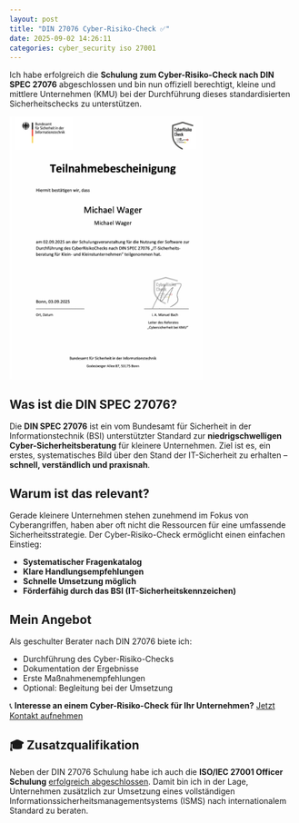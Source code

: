```yaml
---
layout: post
title: "DIN 27076 Cyber-Risiko-Check ✅"
date: 2025-09-02 14:26:11
categories: cyber_security iso 27001
---
```


Ich habe erfolgreich die **Schulung zum Cyber-Risiko-Check nach DIN SPEC 27076** abgeschlossen und bin nun offiziell berechtigt, kleine und mittlere Unternehmen (KMU) bei der Durchführung dieses standardisierten Sicherheitschecks zu unterstützen.

<a href="/images/crc.png"><img style="max-width: 340px" src="/images/crc.png"/></a>

## Was ist die DIN SPEC 27076?

Die **DIN SPEC 27076** ist ein vom Bundesamt für Sicherheit in der Informationstechnik (BSI) unterstützter Standard zur **niedrigschwelligen Cyber-Sicherheitsberatung** für kleinere Unternehmen. Ziel ist es, ein erstes, systematisches Bild über den Stand der IT-Sicherheit zu erhalten – **schnell, verständlich und praxisnah**.

## Warum ist das relevant?

Gerade kleinere Unternehmen stehen zunehmend im Fokus von Cyberangriffen, haben aber oft nicht die Ressourcen für eine umfassende Sicherheitsstrategie. Der Cyber-Risiko-Check ermöglicht einen einfachen Einstieg:

- **Systematischer Fragenkatalog**
- **Klare Handlungsempfehlungen**
- **Schnelle Umsetzung möglich**
- **Förderfähig durch das BSI (IT-Sicherheitskennzeichen)**

## Mein Angebot

Als geschulter Berater nach DIN 27076 biete ich:

- Durchführung des Cyber-Risiko-Checks
- Dokumentation der Ergebnisse
- Erste Maßnahmenempfehlungen
- Optional: Begleitung bei der Umsetzung


📞 **Interesse an einem Cyber-Risiko-Check für Ihr Unternehmen?**
[Jetzt Kontakt aufnehmen](mailto:mail@mwager.de)

## 🎓 Zusatzqualifikation

Neben der DIN 27076 Schulung habe ich auch die **ISO/IEC 27001 Officer Schulung** [erfolgreich abgeschlossen](/assets/27001_officer_cert.pdf). Damit bin ich in der Lage, Unternehmen zusätzlich zur Umsetzung eines vollständigen Informationssicherheitsmanagementsystems (ISMS) nach internationalem Standard zu beraten.
